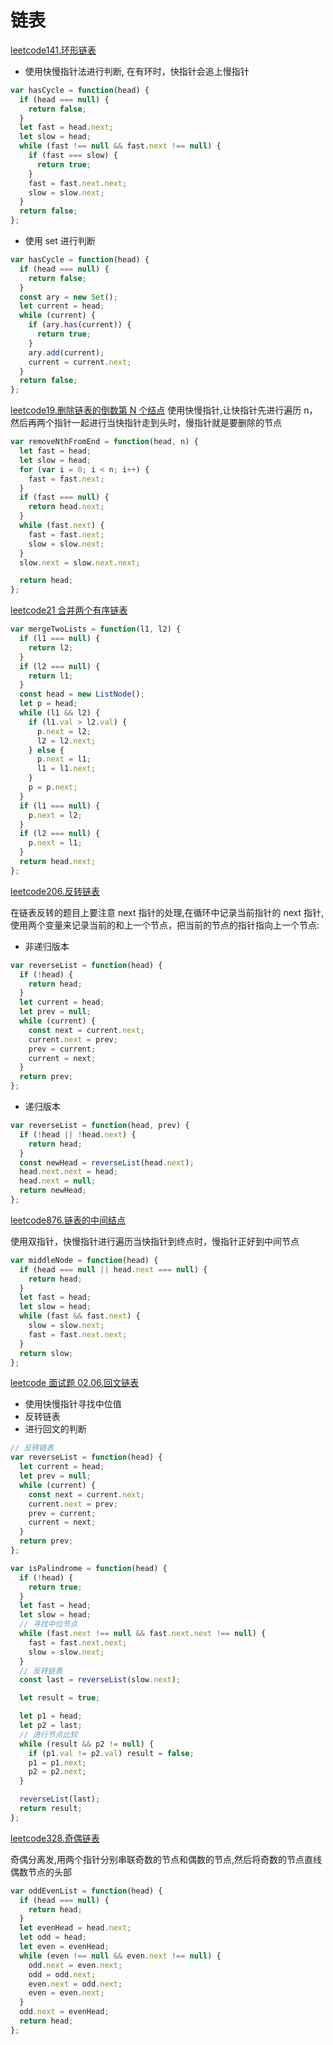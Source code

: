 # 链表

[leetcode141.环形链表](https://leetcode-cn.com/problems/linked-list-cycle/)

- 使用快慢指针法进行判断, 在有环时，快指针会追上慢指针

```js
var hasCycle = function(head) {
  if (head === null) {
    return false;
  }
  let fast = head.next;
  let slow = head;
  while (fast !== null && fast.next !== null) {
    if (fast === slow) {
      return true;
    }
    fast = fast.next.next;
    slow = slow.next;
  }
  return false;
};
```

- 使用 set 进行判断

```js
var hasCycle = function(head) {
  if (head === null) {
    return false;
  }
  const ary = new Set();
  let current = head;
  while (current) {
    if (ary.has(current)) {
      return true;
    }
    ary.add(current);
    current = current.next;
  }
  return false;
};
```

[leetcode19.删除链表的倒数第 N 个结点](https://leetcode-cn.com/problems/remove-nth-node-from-end-of-list/)
使用快慢指针,让快指针先进行遍历 n，然后再两个指针一起进行当快指针走到头时，慢指针就是要删除的节点

```js
var removeNthFromEnd = function(head, n) {
  let fast = head;
  let slow = head;
  for (var i = 0; i < n; i++) {
    fast = fast.next;
  }
  if (fast === null) {
    return head.next;
  }
  while (fast.next) {
    fast = fast.next;
    slow = slow.next;
  }
  slow.next = slow.next.next;

  return head;
};
```

[leetcode21 合并两个有序链表](https://leetcode-cn.com/problems/merge-two-sorted-lists/)

```js
var mergeTwoLists = function(l1, l2) {
  if (l1 === null) {
    return l2;
  }
  if (l2 === null) {
    return l1;
  }
  const head = new ListNode();
  let p = head;
  while (l1 && l2) {
    if (l1.val > l2.val) {
      p.next = l2;
      l2 = l2.next;
    } else {
      p.next = l1;
      l1 = l1.next;
    }
    p = p.next;
  }
  if (l1 === null) {
    p.next = l2;
  }
  if (l2 === null) {
    p.next = l1;
  }
  return head.next;
};
```

[leetcode206.反转链表](https://leetcode-cn.com/problems/reverse-linked-list/)

在链表反转的题目上要注意 next 指针的处理,在循环中记录当前指针的 next 指针,使用两个变量来记录当前的和上一个节点，把当前的节点的指针指向上一个节点:

- 非递归版本

```js
var reverseList = function(head) {
  if (!head) {
    return head;
  }
  let current = head;
  let prev = null;
  while (current) {
    const next = current.next;
    current.next = prev;
    prev = current;
    current = next;
  }
  return prev;
};
```

- 递归版本

```js
var reverseList = function(head, prev) {
  if (!head || !head.next) {
    return head;
  }
  const newHead = reverseList(head.next);
  head.next.next = head;
  head.next = null;
  return newHead;
};
```

[leetcode876.链表的中间结点](https://leetcode-cn.com/problems/middle-of-the-linked-list/)

使用双指针，快慢指针进行遍历当快指针到终点时，慢指针正好到中间节点

```js
var middleNode = function(head) {
  if (head === null || head.next === null) {
    return head;
  }
  let fast = head;
  let slow = head;
  while (fast && fast.next) {
    slow = slow.next;
    fast = fast.next.next;
  }
  return slow;
};
```

[leetcode 面试题 02.06.回文链表](https://leetcode-cn.com/problems/palindrome-linked-list-lcci/)

- 使用快慢指针寻找中位值
- 反转链表
- 进行回文的判断

```js
// 反转链表
var reverseList = function(head) {
  let current = head;
  let prev = null;
  while (current) {
    const next = current.next;
    current.next = prev;
    prev = current;
    current = next;
  }
  return prev;
};

var isPalindrome = function(head) {
  if (!head) {
    return true;
  }
  let fast = head;
  let slow = head;
  // 寻找中位节点
  while (fast.next !== null && fast.next.next !== null) {
    fast = fast.next.next;
    slow = slow.next;
  }
  // 反转链表
  const last = reverseList(slow.next);

  let result = true;

  let p1 = head;
  let p2 = last;
  // 进行节点比较
  while (result && p2 != null) {
    if (p1.val != p2.val) result = false;
    p1 = p1.next;
    p2 = p2.next;
  }

  reverseList(last);
  return result;
};
```

[leetcode328.奇偶链表](https://leetcode-cn.com/problems/odd-even-linked-list/)

奇偶分离发,用两个指针分别串联奇数的节点和偶数的节点,然后将奇数的节点直线偶数节点的头部

```js
var oddEvenList = function(head) {
  if (head === null) {
    return head;
  }
  let evenHead = head.next;
  let odd = head;
  let even = evenHead;
  while (even !== null && even.next !== null) {
    odd.next = even.next;
    odd = odd.next;
    even.next = odd.next;
    even = even.next;
  }
  odd.next = evenHead;
  return head;
};
```
